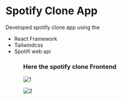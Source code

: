 <h1>Spotify Clone App</h1>

Developed spotify clone app using the
  <ul>
    <li>React Framework</li>
    <li>Tailwindcss</li>
    <li>Spotifi web api</li>  
<ul>

<h3>Here the spotify clone Frontend</h3> 

![1](https://user-images.githubusercontent.com/57107463/186611321-51218751-6c2f-4686-801f-5d1487e8c8f8.PNG)

![2](https://user-images.githubusercontent.com/57107463/186611411-7d56fad6-b954-4898-b91f-28f9f8fcc0d2.PNG)
